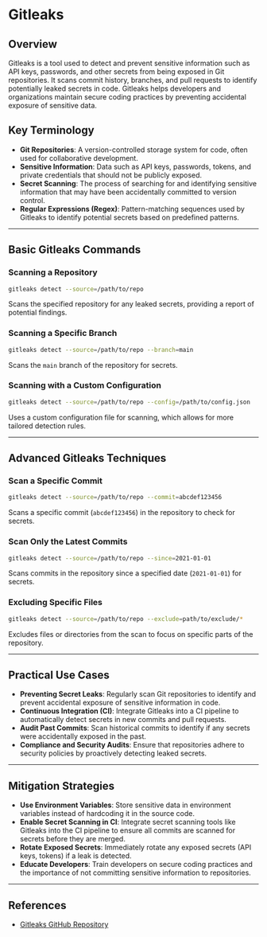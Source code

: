 # Gitleaks

## Overview
Gitleaks is a tool used to detect and prevent sensitive information such as API keys, passwords, and other secrets from being exposed in Git repositories. It scans commit history, branches, and pull requests to identify potentially leaked secrets in code. Gitleaks helps developers and organizations maintain secure coding practices by preventing accidental exposure of sensitive data.

## Key Terminology
- **Git Repositories**: A version-controlled storage system for code, often used for collaborative development.
- **Sensitive Information**: Data such as API keys, passwords, tokens, and private credentials that should not be publicly exposed.
- **Secret Scanning**: The process of searching for and identifying sensitive information that may have been accidentally committed to version control.
- **Regular Expressions (Regex)**: Pattern-matching sequences used by Gitleaks to identify potential secrets based on predefined patterns.

---

## Basic Gitleaks Commands
### Scanning a Repository
```bash
gitleaks detect --source=/path/to/repo
````

Scans the specified repository for any leaked secrets, providing a report of potential findings.

### Scanning a Specific Branch

```bash
gitleaks detect --source=/path/to/repo --branch=main
```

Scans the `main` branch of the repository for secrets.

### Scanning with a Custom Configuration

```bash
gitleaks detect --source=/path/to/repo --config=/path/to/config.json
```

Uses a custom configuration file for scanning, which allows for more tailored detection rules.

---

## Advanced Gitleaks Techniques

### Scan a Specific Commit

```bash
gitleaks detect --source=/path/to/repo --commit=abcdef123456
```

Scans a specific commit (`abcdef123456`) in the repository to check for secrets.

### Scan Only the Latest Commits

```bash
gitleaks detect --source=/path/to/repo --since=2021-01-01
```

Scans commits in the repository since a specified date (`2021-01-01`) for secrets.

### Excluding Specific Files

```bash
gitleaks detect --source=/path/to/repo --exclude=path/to/exclude/*
```

Excludes files or directories from the scan to focus on specific parts of the repository.

---

## Practical Use Cases

- **Preventing Secret Leaks**: Regularly scan Git repositories to identify and prevent accidental exposure of sensitive information in code.
- **Continuous Integration (CI)**: Integrate Gitleaks into a CI pipeline to automatically detect secrets in new commits and pull requests.
- **Audit Past Commits**: Scan historical commits to identify if any secrets were accidentally exposed in the past.
- **Compliance and Security Audits**: Ensure that repositories adhere to security policies by proactively detecting leaked secrets.

---

## Mitigation Strategies

- **Use Environment Variables**: Store sensitive data in environment variables instead of hardcoding it in the source code.
- **Enable Secret Scanning in CI**: Integrate secret scanning tools like Gitleaks into the CI pipeline to ensure all commits are scanned for secrets before they are merged.
- **Rotate Exposed Secrets**: Immediately rotate any exposed secrets (API keys, tokens) if a leak is detected.
- **Educate Developers**: Train developers on secure coding practices and the importance of not committing sensitive information to repositories.

---

## References

- [Gitleaks GitHub Repository](https://github.com/zricethezav/gitleaks)